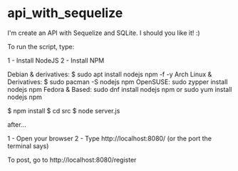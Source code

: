 # api_with_sequelize
I'm create an API with Sequelize and SQLite. I should you like it! :)

To run the script, type:

1 - Install NodeJS
2 - Install NPM

Debian & derivatives:
$ sudo apt install nodejs npm -f -y
Arch Linux & Derivatives:
$ sudo pacman -S nodejs npm
OpenSUSE:
sudo zypper install nodejs npm
Fedora & Based:
sudo dnf install nodejs npm
or
sudo yum install nodejs npm

$ npm install
$ cd src
$ node server.js

after...

1 - Open your browser
2 - Type http://localhost:8080/ (or the port the terminal says)

To post, go to http://localhost:8080/register
